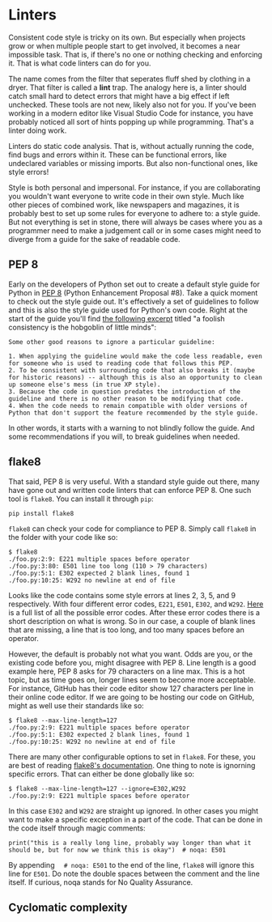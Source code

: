 # Linters

Consistent code style is tricky on its own. But especially when projects grow or when multiple people start to get involved, it becomes a near impossible task. That is, if there's no one or nothing checking and enforcing it. That is what code linters can do for you.

The name comes from the filter that seperates fluff shed by clothing in a dryer. That filter is called a **lint** trap. The analogy here is, a linter should catch small hard to detect errors that might have a big effect if left unchecked. These tools are not new, likely also not for you. If you've been working in a modern editor like Visual Studio Code for instance, you have probably noticed all sort of hints popping up while programming. That's a linter doing work.

Linters do static code analysis. That is, without actually running the code, find bugs and errors within it. These can be functional errors, like undeclared variables or missing imports. But also non-functional ones, like style errors!

Style is both personal and impersonal. For instance, if you are collaborating you wouldn't want everyone to write code in their own style. Much like other pieces of combined work, like newspapers and magazines, it is probably best to set up some rules for everyone to adhere to: a style guide. But not everything is set in stone, there will always be cases where you as a programmer need to make a judgement call or in some cases might need to diverge from a guide for the sake of readable code.


## PEP 8

Early on the developers of Python set out to create a default style guide for Python in [PEP 8](https://www.python.org/dev/peps/pep-0008/) (Python Enhancement Proposal #8). Take a quick moment to check out the style guide out. It's effectively a set of guidelines to follow and this is also the style guide used for Python's own code. Right at the start of the guide you'll find [the following excerpt](https://www.python.org/dev/peps/pep-0008/#a-foolish-consistency-is-the-hobgoblin-of-little-minds) titled "a foolish consistency is the hobgoblin of little minds":

    Some other good reasons to ignore a particular guideline:

    1. When applying the guideline would make the code less readable, even for someone who is used to reading code that follows this PEP.
    2. To be consistent with surrounding code that also breaks it (maybe for historic reasons) -- although this is also an opportunity to clean up someone else's mess (in true XP style).
    3. Because the code in question predates the introduction of the guideline and there is no other reason to be modifying that code.
    4. When the code needs to remain compatible with older versions of Python that don't support the feature recommended by the style guide.

In other words, it starts with a warning to not blindly follow the guide. And some recommendations if you will, to break guidelines when needed.


## flake8

That said, PEP 8 is very useful. With a standard style guide out there, many have gone out and written code linters that can enforce PEP 8. One such tool is `flake8`. You can install it through `pip`:

    pip install flake8

`flake8` can check your code for compliance to PEP 8. Simply call `flake8` in the folder with your code like so:

    $ flake8
    ./foo.py:2:9: E221 multiple spaces before operator
    ./foo.py:3:80: E501 line too long (110 > 79 characters)
    ./foo.py:5:1: E302 expected 2 blank lines, found 1
    ./foo.py:10:25: W292 no newline at end of file

Looks like the code contains some style errors at lines 2, 3, 5, and 9 respectively. With four different error codes, `E221`, `E501`, `E302`, and `W292`. [Here](https://pycodestyle.pycqa.org/en/latest/intro.html#error-codes) is a full list of all the possible error codes. After these error codes there is a short description on what is wrong. So in our case, a couple of blank lines that are missing, a line that is too long, and too many spaces before an operator.

However, the default is probably not what you want. Odds are you, or the existing code before you, might disagree with PEP 8. Line length is a good example here, PEP 8 asks for 79 characters on a line max. This is a hot topic, but as time goes on, longer lines seem to become more acceptable. For instance, GitHub has their code editor show 127 characters per line in their online code editor. If we are going to be hosting our code on GitHub, might as well use their standards like so:

    $ flake8 --max-line-length=127
    ./foo.py:2:9: E221 multiple spaces before operator
    ./foo.py:5:1: E302 expected 2 blank lines, found 1
    ./foo.py:10:25: W292 no newline at end of file

There are many other configurable options to set in `flake8`. For these, you are best of reading [flake8's documentation](https://flake8.pycqa.org/en/3.9.2/index.html). One thing to note is ignorning specific errors. That can either be done globally like so:

    $ flake8 --max-line-length=127 --ignore=E302,W292
    ./foo.py:2:9: E221 multiple spaces before operator

In this case `E302` and `W292` are straight up ignored. In other cases you might want to make a specific exception in a part of the code. That can be done in the code itself through magic comments:

    print("this is a really long line, probably way longer than what it should be, but for now we think this is okay")  # noqa: E501

By appending `  # noqa: E501` to the end of the line, `flake8` will ignore this line for `E501`. Do note the double spaces between the comment and the line itself. If curious, noqa stands for No Quality Assurance.


## Cyclomatic complexity